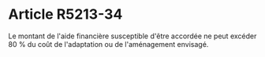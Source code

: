 # Article R5213-34

  
Le montant de l'aide financière susceptible d'être accordée ne peut excéder 80 % du coût de l'adaptation ou de l'aménagement envisagé.